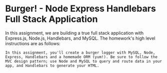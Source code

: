 # Burger! - Node Express Handlebars Full Stack Application

In this assignment, we are building a true full stack application with Express.js, Node.js, Handlebars, and MySQL.  The homework's high level instructions are as follows:

```
In this assignment, you'll create a burger logger with MySQL, Node, Express, Handlebars and a homemade ORM (yum!). Be sure to follow the MVC design pattern; use Node and MySQL to query and route data in your app, and Handlebars to generate your HTML.
